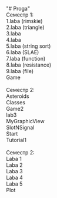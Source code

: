 "# Proga"<br>
Семестр 1:<br>
1.laba (rimskie)<br>
2.laba (triangle)<br>
3.laba<br>
4.laba<br>
5.laba (string sort)<br>
6.laba (SLAE)<br>
7.laba (function)<br>
8.laba (resistance)<br>
9.laba (file)<br>
Game<br><br>
Семестр 2:<br>
Asteroids<br>
Classes<br>
Game2<br>
lab3<br>
MyGraphicView<br>
SlotNSignal<br>
Start<br>
Tutorial1<br><br>
Семестр 2:<br>
Laba 1<br>
Laba 2<br>
Laba 3<br>
Laba 4<br>
Laba 5<br>
Plot

